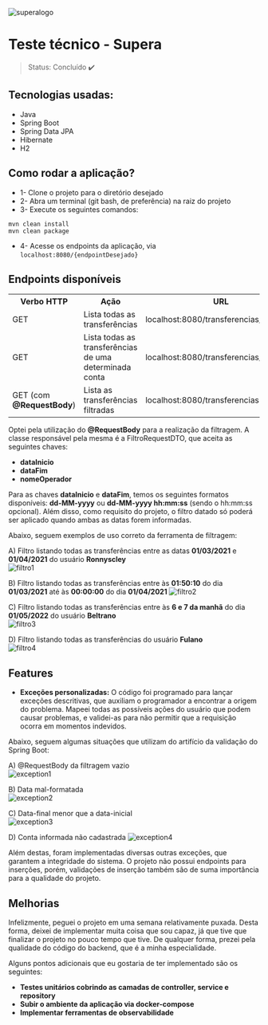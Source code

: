 ![superalogo](https://user-images.githubusercontent.com/80921933/168400494-46bfa545-764e-494c-aa71-7ea101a09923.png)
# Teste técnico - Supera 

>Status: Concluído ✔️

## Tecnologias usadas:

+ Java
+ Spring Boot
+ Spring Data JPA
+ Hibernate
+ H2

## Como rodar a aplicação?

+ 1- Clone o projeto para o diretório desejado
+ 2- Abra um terminal (git bash, de preferência) na raiz do projeto
+ 3- Execute os seguintes comandos:

```
mvn clean install
mvn clean package
```

+ 4- Acesse os endpoints da aplicação, via `localhost:8080/{endpointDesejado}`

## Endpoints disponíveis

<table>
  <tr>
    <th>Verbo HTTP</th>
    <th>Ação</th>
    <th>URL</th>
  </tr>
  <tr>
    <td>GET</td>
    <td>Lista todas as transferências</td>
    <td>localhost:8080/transferencias/all</td>
  </tr>
  <tr>
    <td>GET</td>
    <td>Lista todas as transferências de uma determinada conta</td>
    <td>localhost:8080/transferencias/[contaId]</td>
  </tr>
  <tr>
    <td>GET (com <b>@RequestBody</b>)</td>
    <td>Lista as transferências filtradas</td>
    <td>localhost:8080/transferencias</td>
  </tr>
</table>

Optei pela utilização do <b>@RequestBody</b> para a realização da filtragem. A classe responsável pela mesma é a FiltroRequestDTO, que aceita as seguintes chaves:

+ <b>dataInicio</b> <br>
+ <b>dataFim</b><br>
+ <b>nomeOperador</b><br> 

Para as chaves <b>dataInicio</b> e <b>dataFim</b>, temos os seguintes formatos disponíveis: <b>dd-MM-yyyy</b> ou <b>dd-MM-yyyy hh:mm:ss</b> (sendo o hh:mm:ss opcional). Além disso, como requisito do projeto, o filtro datado só poderá ser aplicado quando ambas as datas forem informadas.

Abaixo, seguem exemplos de uso correto da ferramenta de filtragem:

A) Filtro listando todas as transferências entre as datas <b>01/03/2021</b> e <b>01/04/2021</b> do usuário <b>Ronnyscley</b><br>
![filtro1](https://user-images.githubusercontent.com/80921933/168403139-0775094c-5b04-4db0-b59e-189cfa2c2d6b.png)


B) Filtro listando todas as transferências entre às <b>01:50:10</b> do dia <b>01/03/2021</b> até às <b>00:00:00</b> do dia <b>01/04/2021</b>
![filtro2](https://user-images.githubusercontent.com/80921933/168403259-a6c1dd98-86aa-4fdf-a3e9-b185faeaf5e4.png)

C) Filtro listando todas as transferências entre às <b>6 e 7 da manhã</b> do dia <b>01/05/2022</b> do usuário <b>Beltrano</b><br>
![filtro3](https://user-images.githubusercontent.com/80921933/168403614-068df3e4-5fdb-4280-b778-143bbebe31a4.png)

D) Filtro listando todas as transferências do usuário <b>Fulano</b><br>
![filtro4](https://user-images.githubusercontent.com/80921933/168403784-df07d3b2-74a8-46c0-bbc8-14b71d1b7b39.png)

## Features

+ <b>Exceções personalizadas:</b> O código foi programado para lançar exceções descritivas, que auxiliam o programador a encontrar a origem do problema. Mapeei todas as possíveis ações do usuário que podem causar problemas, e validei-as para não permitir que a requisição ocorra em momentos indevidos. 

Abaixo, seguem algumas situações que utilizam do artifício da validação do Spring Boot:

A) @RequestBody da filtragem vazio<br>
![exception1](https://user-images.githubusercontent.com/80921933/168404281-e2dcb5c3-2f29-4bd0-ac26-e68a8eace6c9.png)




B) Data mal-formatada<br>
![exception2](https://user-images.githubusercontent.com/80921933/168404554-34cffd80-4557-433c-81a5-af7ca2e13746.png)

C) Data-final menor que a data-inicial<br>
![exception3](https://user-images.githubusercontent.com/80921933/168404832-ea2f9efb-a28e-4a49-8de2-67a39d0cdb32.png)

D) Conta informada não cadastrada
![exception4](https://user-images.githubusercontent.com/80921933/168405067-95f54e4a-64ac-48b4-be7d-89734a9da71f.png)

Além destas, foram implementadas diversas outras exceções, que garantem a integridade do sistema. O projeto não possui endpoints para inserções, porém, validações de inserção também são de suma importância para a qualidade do projeto.



## Melhorias

Infelizmente, peguei o projeto em uma semana relativamente puxada. Desta forma, deixei de implementar muita coisa que sou capaz, já que tive que finalizar o projeto no pouco tempo que tive. De qualquer forma, prezei pela qualidade do código do backend, que é a minha especialidade.

Alguns pontos adicionais que eu gostaria de ter implementado são os seguintes:

+ <b>Testes unitários cobrindo as camadas de controller, service e repository</b>
+ <b>Subir o ambiente da aplicação via docker-compose</b>
+ <b>Implementar ferramentas de observabilidade</b>
